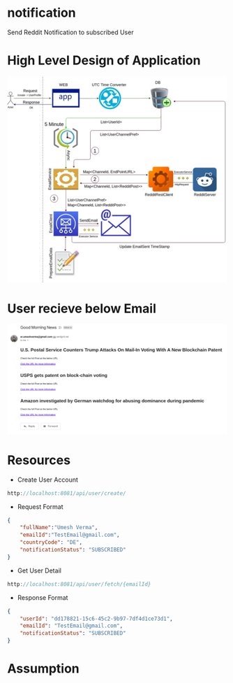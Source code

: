 # notification
Send Reddit Notification to subscribed User

# High Level Design of Application

![](notification.jpg) 

# User recieve below Email 
![](Template.png)

# Resources 

- Create User Account
```java
http://localhost:8081/api/user/create/
```
- Request Format
```json
{
	"fullName":"Umesh Verma",
	"emailId":"TestEmail@gmail.com",
	"countryCode": "DE",
	"notificationStatus": "SUBSCRIBED"
}
```

- Get User Detail
```java
http://localhost:8081/api/user/fetch/{emailId}
```
- Response Format
```json
{
    "userId": "dd178821-15c6-45c2-9b97-7df4d1ce73d1",
    "emailId": "TestEmail@gmail.com",
    "notificationStatus": "SUBSCRIBED"
}
```

# Assumption

